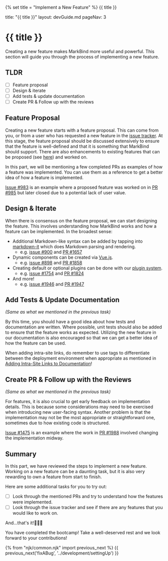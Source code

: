 {% set title = "Implement a New Feature" %}
<span id="title" class="d-none">{{ title }}</span>

<frontmatter>
  title: "{{ title }}"
  layout: devGuide.md
  pageNav: 3
</frontmatter>

# {{ title }}

<div class="lead">

Creating a new feature makes MarkBind more useful and powerful. This section will guide you through the process of implementing a new feature.

</div>

## TLDR

- [ ] Feature proposal
- [ ] Design & iterate
- [ ] Add tests & update documentation
- [ ] Create PR & Follow up with the reviews

## Feature Proposal
Creating a new feature starts with a feature proposal. This can come from you, or from a user who has requested a new feature in the [issue tracker](https://github.com/MarkBind/markbind/issues?q=is%3Aissue+is%3Aopen+sort%3Aupdated-desc+label%3A%22c.Feature+%F0%9F%9A%80%22). At this stage, the feature proposal should be discussed extensively to ensure that the feature is well-defined and that it is something that MarkBind should support. There are also enhancements to existing features that can be proposed (see [here](https://github.com/MarkBind/markbind/issues?q=is%3Aissue+is%3Aopen+sort%3Aupdated-desc+label%3Ac.Enhancement)) and worked on.

In this part, we will be mentioning a few completed PRs as examples of how a feature was implemented. You can use them as a reference to get a better idea of how a feature is implemented.


<box type="info" seamless>

[Issue #983](https://github.com/MarkBind/markbind/pull/983) is an example where a proposed feature was worked on in [PR #985](https://github.com/MarkBind/markbind/pull/985) but later closed due to a potential lack of user value.
</box>

## Design & Iterate
When there is consensus on the feature proposal, we can start designing the feature. This involves understanding how MarkBind works and how a feature can be implemented. In the broadest sense:
- Additional Markdown-like syntax can be added by tapping into [markdown-it](https://github.com/markdown-it/markdown-it) which does Markdown parsing and rendering.
  - e.g. [issue #900](https://github.com/MarkBind/markbind/issues/900) and [PR #1657](https://github.com/MarkBind/markbind/pull/1657)
- Dynamic components can be created via [Vue.js](../development/writingComponents.html#writing-components).
  - e.g. [issue #898](https://github.com/MarkBind/markbind/issues/898) and [PR #1858](https://github.com/MarkBind/markbind/pull/1858)
- Creating default or optional plugins can be done with our [plugin system](../development/writingPlugins.html).
  - e.g. [issue #1754](https://github.com/MarkBind/markbind/issues/1754) and [PR #1824](https://github.com/MarkBind/markbind/pull/1824)
- And more!
  - e.g. [issue #1946](https://github.com/MarkBind/markbind/issues/1946) and [PR #1947](https://github.com/MarkBind/markbind/pull/1947)


## Add Tests & Update Documentation

_(Same as what we mentioned in the previous task)_

By this time, you should have a good idea about how tests and documentation are written. Where possible, unit tests should also be added to ensure that the feature works as expected. Utilizing the new feature in our documentation is also encouraged so that we can get a better idea of how the feature can be used.

<box type="important" light>

When adding intra-site links, do remember to use tags to differentiate between the deployment environment when appropriate as mentioned in [Adding Intra-Site Links to Documentation](/devGuide/bootcamp/contributeToDocs.html#adding-intra-site-links-to-documentation)!

</box>

## Create PR & Follow up with the Reviews

_(Same as what we mentioned in the previous task)_

<include src="contributeToDocs.md#pr-steps" />

For features, it is also crucial to get early feedback on implementation details. This is because some considerations may need to be exercised when introducing new user-facing syntax. Another problem is that the implementation may not be the most appropriate or straightforward one, sometimes due to how existing code is structured.

<box type="info" seamless>

[Issue #1475](https://github.com/MarkBind/markbind/issues/1475) is an example where the work in [PR #1988](https://github.com/MarkBind/markbind/pull/1988) involved changing the implementation midway.
</box>


## Summary
In this part, we have reviewed the steps to implement a new feature. Working on a new feature can be a daunting task, but it is also very rewarding to own a feature from start to finish.

Here are some additional tasks for you to try out:
- [ ] Look through the mentioned PRs and try to understand how the features were implemented.
- [ ] Look through the issue tracker and see if there are any features that you would like to work on.

And...that's it!:rocket::rocket::rocket:

You have completed the bootcamp! Take a well-deserved rest and we look forward to your contributions!

{% from "njk/common.njk" import previous_next %}
{{ previous_next('fixABug', '../development/settingUp') }}